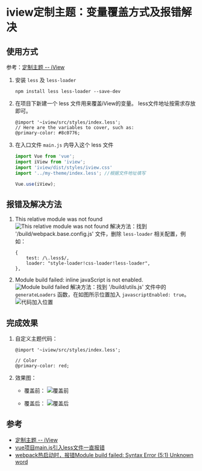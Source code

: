 # iview定制主题：变量覆盖方式及报错解决

## 使用方式

参考：[定制主题 -- iView](https://www.iviewui.com/docs/guide/theme)

1. 安装 `less` 及 `less-loader`
    ```
    npm install less less-loader --save-dev
    ```

2. 在项目下新建一个 less 文件用来覆盖iView的变量。
    less文件地址按需求存放即可。

    ```less
    @import '~iview/src/styles/index.less';
    // Here are the variables to cover, such as:
    @primary-color: #8c0776;
    ```

3. 在入口文件 `main.js` 内导入这个 less 文件
    ```js
    import Vue from 'vue';
    import iView from 'iview';
    import 'iview/dist/styles/iview.css'
    import '../my-theme/index.less'; //根据文件地址填写

    Vue.use(iView);
    ```

## 报错及解决方法

1. This relative module was not found
    ![This relative module was not found](https://s1.ax1x.com/2018/11/19/FpA17F.png)
    解决方法：找到 '/build/webpack.base.config.js' 文件，删除 `less-loader` 相关配置，例如：
    ```
    {
        test: /\.less$/,
        loader: "style-loader!css-loader!less-loader",
    },
    ```

2. Module build failed: inline javaScript is not enabled.
    ![Module build failed](https://s1.ax1x.com/2018/11/19/FpAGtJ.png)
    解决方法：找到 '/build/utils.js' 文件中的 `generateLoaders` 函数，在如图所示位置加入 `javascriptEnabled: true`。
    ![代码加入位置](https://s1.ax1x.com/2018/11/19/FpA8k4.png)

## 完成效果

1. 自定义主题代码：

    ```less
    @import '~iview/src/styles/index.less';

    // Color
    @primary-color: red;
    ```

2. 效果图：
    * 覆盖前：
        ![覆盖前](https://s1.ax1x.com/2018/11/19/FpArAe.png)

    * 覆盖后： 
        ![覆盖后](https://s1.ax1x.com/2018/11/19/FpAstH.png)

## 参考

* [定制主题 -- iView](https://www.iviewui.com/docs/guide/theme)
* [vue项目main.js引入less文件一直报错](https://blog.csdn.net/sinat_41806435/article/details/82349399)
* [webpack热启动时，报错Module build failed: Syntax Error (5:1) Unknown word](https://blog.csdn.net/china1987427/article/details/80544537)
